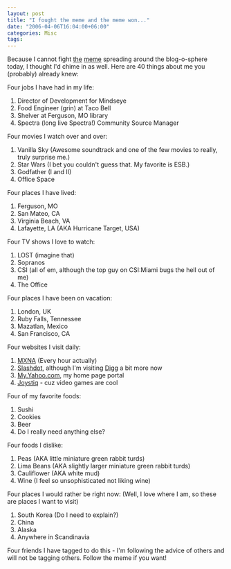 ```yaml
---
layout: post
title: "I fought the meme and the meme won..."
date: "2006-04-06T16:04:00+06:00"
categories: Misc 
tags: 
---
```


Because I cannot fight <a href="http://www.corfield.org/blog/">the</a> <a href="http://www.jeffryhouser.com/index.cfm/2006/4/4/Because-Mer-Tagged-Me">meme</a> spreading around the blog-o-sphere today, I thought I'd chime in as well. Here are 40 things about me you (probably) already knew:

Four jobs I have had in my life:
<ol>
<li>Director of Development for Mindseye
<li>Food Engineer (grin) at Taco Bell
<li>Shelver at Ferguson, MO library
<li>Spectra (long live Spectra!) Community Source Manager
</ol>

Four movies I watch over and over:
<ol>
<li>Vanilla Sky (Awesome soundtrack and one of the few movies to really, truly surprise me.)
<li>Star Wars (I bet you couldn't guess that. My favorite is ESB.)
<li>Godfather (I and II)
<li>Office Space
</ol>

Four places I have lived:
<ol>
<li>Ferguson, MO
<li>San Mateo, CA
<li>Virginia Beach, VA
<li>Lafayette, LA (AKA Hurricane Target, USA)
</ol>

Four TV shows I love to watch:
<ol>
<li>LOST (imagine that)
<li>Sopranos
<li>CSI (all of em, although the top guy on CSI:Miami bugs the hell out of me)
<li>The Office
</ol>

Four places I have been on vacation:
<ol>
<li>London, UK
<li>Ruby Falls, Tennessee
<li>Mazatlan, Mexico
<li>San Francisco, CA
</ol>

Four websites I visit daily:
<ol>
<li><a href="http://weblogs.macromedia.com/mxna/">MXNA</a> (Every hour actually)
<li><a href="http://www.slashdot.org">Slashdot</a>, although I'm visiting <a href="http://www.digg.com">Digg</a> a bit more now
<li><a href="http://my.yahoo.com">My.Yahoo.com</a>, my home page portal
<li><a href="http://www.joystiq.com">Joystiq</a> - cuz video games are cool
</ol>

Four of my favorite foods:
<ol>
<li>Sushi
<li>Cookies
<li>Beer
<li>Do I really need anything else?
</ol>

Four foods I dislike:
<ol>
<li>Peas (AKA little miniature green rabbit turds)
<li>Lima Beans (AKA slightly larger miniature green rabbit turds)
<li>Cauliflower (AKA white mud)
<li>Wine (I feel so unsophisticated not liking wine)
</ol>

Four places I would rather be right now: (Well, I love where I am, so these are places I want to visit)
<ol>
<li>South Korea (Do I need to explain?)
<li>China
<li>Alaska
<li>Anywhere in Scandinavia
</ol>

Four friends I have tagged to do this - I'm following the advice of others and will not be tagging others. Follow the meme if you want!